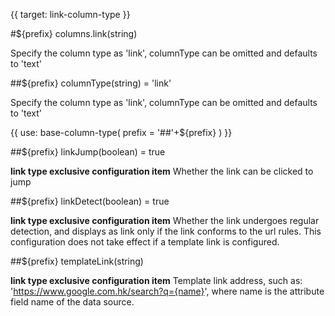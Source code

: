 {{ target: link-column-type }}

#${prefix} columns.link(string)

Specify the column type as 'link', columnType can be omitted and defaults to 'text'

##${prefix} columnType(string) = 'link'

Specify the column type as 'link', columnType can be omitted and defaults to 'text'

{{ use: base-column-type(
    prefix = '##'+${prefix}
) }}

##${prefix} linkJump(boolean) = true

**link type exclusive configuration item**  Whether the link can be clicked to jump

##${prefix} linkDetect(boolean) = true

**link type exclusive configuration item**  Whether the link undergoes regular detection, and displays as link only if the link conforms to the url rules. This configuration does not take effect if a template link is configured.

##${prefix} templateLink(string)

**link type exclusive configuration item**  Template link address, such as: 'https://www.google.com.hk/search?q={name}', where name is the attribute field name of the data source.
